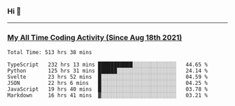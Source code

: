### Hi 🙂

---

### <a href="https://wakatime.com/@Eroxl">My All Time Coding Activity (Since Aug 18th 2021)</a>
<!--START_SECTION:waka-->

```text
Total Time: 513 hrs 38 mins

TypeScript   232 hrs 13 mins ███████████░░░░░░░░░░░░░░   44.65 %
Python       125 hrs 31 mins ██████░░░░░░░░░░░░░░░░░░░   24.14 %
Svelte       23 hrs 52 mins  █░░░░░░░░░░░░░░░░░░░░░░░░   04.59 %
JSON         22 hrs 6 mins   █░░░░░░░░░░░░░░░░░░░░░░░░   04.25 %
JavaScript   19 hrs 40 mins  █░░░░░░░░░░░░░░░░░░░░░░░░   03.78 %
Markdown     16 hrs 41 mins  ▓░░░░░░░░░░░░░░░░░░░░░░░░   03.21 %
```

<!--END_SECTION:waka-->

